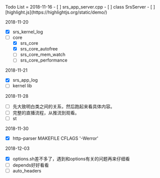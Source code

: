 <link href="Style/note.css" rel="stylesheet"></link>
Todo List
=
2018-11-16  
- [ ] srs_app_server.cpp
- [ ] class SrsServer
- [ ] [highlight.js](https://highlightjs.org/static/demo/)

2018-11-20
- [x] srs_kernel_log
- [ ] core
    - [x] srs_core
    - [x] srs_core_autofree
    - [ ] srs_core_mem_watch
    - [ ] srs_core_performance

2018-11-21
- [x] srs_app_log
- [ ] kernel lib

2018-11-28
- [ ] 先大致明白类之间的关系，然后跑起来看具体内容。
- [ ] 完整的直播流程，从推流到观看。
- [ ] st

2018-11-30
- [x] http-parser MAKEFILE CFLAGS '-Werror'

2018-12-03
- [x] options.sh差不多了，遇到和options有关的问题再来仔细看
- [ ] depends好好看看
- [ ] auto_headers